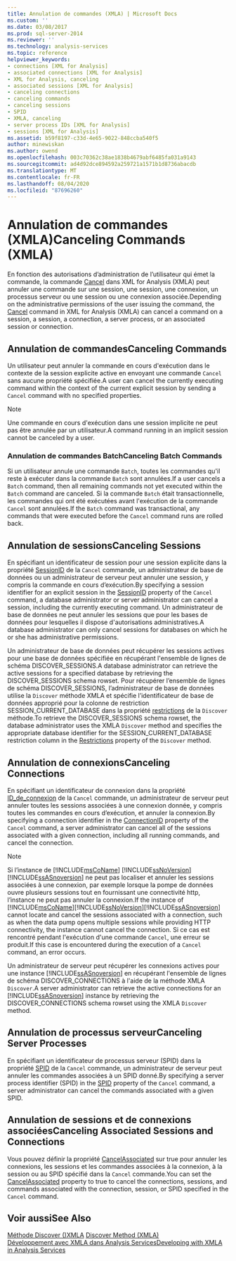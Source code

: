 ```yaml
---
title: Annulation de commandes (XMLA) | Microsoft Docs
ms.custom: ''
ms.date: 03/08/2017
ms.prod: sql-server-2014
ms.reviewer: ''
ms.technology: analysis-services
ms.topic: reference
helpviewer_keywords:
- connections [XML for Analysis]
- associated connections [XML for Analysis]
- XML for Analysis, canceling
- associated sessions [XML for Analysis]
- canceling connections
- canceling commands
- canceling sessions
- SPID
- XMLA, canceling
- server process IDs [XML for Analysis]
- sessions [XML for Analysis]
ms.assetid: b59f8197-c33d-4e65-9022-848ccba540f5
author: minewiskan
ms.author: owend
ms.openlocfilehash: 003c70362c38ae1838b4679abf6485fa031a9143
ms.sourcegitcommit: ad4d92dce894592a259721a1571b1d8736abacdb
ms.translationtype: MT
ms.contentlocale: fr-FR
ms.lasthandoff: 08/04/2020
ms.locfileid: "87696260"
---
```

# <a name="canceling-commands-xmla"></a><span data-ttu-id="7334f-102">Annulation de commandes (XMLA)</span><span class="sxs-lookup"><span data-stu-id="7334f-102">Canceling Commands (XMLA)</span></span>
  <span data-ttu-id="7334f-103">En fonction des autorisations d’administration de l’utilisateur qui émet la commande, la commande [Cancel](https://docs.microsoft.com/bi-reference/xmla/xml-elements-commands/cancel-element-xmla) dans XML for Analysis (XMLA) peut annuler une commande sur une session, une session, une connexion, un processus serveur ou une session ou une connexion associée.</span><span class="sxs-lookup"><span data-stu-id="7334f-103">Depending on the administrative permissions of the user issuing the command, the [Cancel](https://docs.microsoft.com/bi-reference/xmla/xml-elements-commands/cancel-element-xmla) command in XML for Analysis (XMLA) can cancel a command on a session, a session, a connection, a server process, or an associated session or connection.</span></span>  
  
## <a name="canceling-commands"></a><span data-ttu-id="7334f-104">Annulation de commandes</span><span class="sxs-lookup"><span data-stu-id="7334f-104">Canceling Commands</span></span>  
 <span data-ttu-id="7334f-105">Un utilisateur peut annuler la commande en cours d'exécution dans le contexte de la session explicite active en envoyant une commande `Cancel` sans aucune propriété spécifiée.</span><span class="sxs-lookup"><span data-stu-id="7334f-105">A user can cancel the currently executing command within the context of the current explicit session by sending a `Cancel` command with no specified properties.</span></span>  
  
> [!NOTE]  
>  <span data-ttu-id="7334f-106">Une commande en cours d'exécution dans une session implicite ne peut pas être annulée par un utilisateur.</span><span class="sxs-lookup"><span data-stu-id="7334f-106">A command running in an implicit session cannot be canceled by a user.</span></span>  
  
### <a name="canceling-batch-commands"></a><span data-ttu-id="7334f-107">Annulation de commandes Batch</span><span class="sxs-lookup"><span data-stu-id="7334f-107">Canceling Batch Commands</span></span>  
 <span data-ttu-id="7334f-108">Si un utilisateur annule une commande `Batch`, toutes les commandes qu'il reste à exécuter dans la commande `Batch` sont annulées.</span><span class="sxs-lookup"><span data-stu-id="7334f-108">If a user cancels a `Batch` command, then all remaining commands not yet executed within the `Batch` command are canceled.</span></span> <span data-ttu-id="7334f-109">Si la commande `Batch` était transactionnelle, les commandes qui ont été exécutées avant l'exécution de la commande `Cancel` sont annulées.</span><span class="sxs-lookup"><span data-stu-id="7334f-109">If the `Batch` command was transactional, any commands that were executed before the `Cancel` command runs are rolled back.</span></span>  
  
## <a name="canceling-sessions"></a><span data-ttu-id="7334f-110">Annulation de sessions</span><span class="sxs-lookup"><span data-stu-id="7334f-110">Canceling Sessions</span></span>  
 <span data-ttu-id="7334f-111">En spécifiant un identificateur de session pour une session explicite dans la propriété [SessionID](https://docs.microsoft.com/bi-reference/xmla/xml-elements-properties/id-element-xmla) de la `Cancel` commande, un administrateur de base de données ou un administrateur de serveur peut annuler une session, y compris la commande en cours d’exécution.</span><span class="sxs-lookup"><span data-stu-id="7334f-111">By specifying a session identifier for an explicit session in the [SessionID](https://docs.microsoft.com/bi-reference/xmla/xml-elements-properties/id-element-xmla) property of the `Cancel` command, a database administrator or server administrator can cancel a session, including the currently executing command.</span></span> <span data-ttu-id="7334f-112">Un administrateur de base de données ne peut annuler les sessions que pour les bases de données pour lesquelles il dispose d'autorisations administratives.</span><span class="sxs-lookup"><span data-stu-id="7334f-112">A database administrator can only cancel sessions for databases on which he or she has administrative permissions.</span></span>  
  
 <span data-ttu-id="7334f-113">Un administrateur de base de données peut récupérer les sessions actives pour une base de données spécifiée en récupérant l'ensemble de lignes de schéma DISCOVER_SESSIONS.</span><span class="sxs-lookup"><span data-stu-id="7334f-113">A database administrator can retrieve the active sessions for a specified database by retrieving the DISCOVER_SESSIONS schema rowset.</span></span> <span data-ttu-id="7334f-114">Pour récupérer l’ensemble de lignes de schéma DISCOVER_SESSIONS, l’administrateur de base de données utilise la `Discover` méthode XMLA et spécifie l’identificateur de base de données approprié pour la colonne de restriction SESSION_CURRENT_DATABASE dans la propriété [restrictions](https://docs.microsoft.com/bi-reference/xmla/xml-elements-properties/restrictions-element-xmla) de la `Discover` méthode.</span><span class="sxs-lookup"><span data-stu-id="7334f-114">To retrieve the DISCOVER_SESSIONS schema rowset, the database administrator uses the XMLA `Discover` method and specifies the appropriate database identifier for the SESSION_CURRENT_DATABASE restriction column in the [Restrictions](https://docs.microsoft.com/bi-reference/xmla/xml-elements-properties/restrictions-element-xmla) property of the `Discover` method.</span></span>  
  
## <a name="canceling-connections"></a><span data-ttu-id="7334f-115">Annulation de connexions</span><span class="sxs-lookup"><span data-stu-id="7334f-115">Canceling Connections</span></span>  
 <span data-ttu-id="7334f-116">En spécifiant un identificateur de connexion dans la propriété [ID_de_connexion](https://docs.microsoft.com/bi-reference/xmla/xml-elements-properties/connectionid-element-xmla) de la `Cancel` commande, un administrateur de serveur peut annuler toutes les sessions associées à une connexion donnée, y compris toutes les commandes en cours d’exécution, et annuler la connexion.</span><span class="sxs-lookup"><span data-stu-id="7334f-116">By specifying a connection identifier in the [ConnectionID](https://docs.microsoft.com/bi-reference/xmla/xml-elements-properties/connectionid-element-xmla) property of the `Cancel` command, a server administrator can cancel all of the sessions associated with a given connection, including all running commands, and cancel the connection.</span></span>  
  
> [!NOTE]  
>  <span data-ttu-id="7334f-117">Si l’instance de [!INCLUDE[msCoName](../../includes/msconame-md.md)] [!INCLUDE[ssNoVersion](../../includes/ssnoversion-md.md)] [!INCLUDE[ssASnoversion](../../includes/ssasnoversion-md.md)] ne peut pas localiser et annuler les sessions associées à une connexion, par exemple lorsque la pompe de données ouvre plusieurs sessions tout en fournissant une connectivité http, l’instance ne peut pas annuler la connexion.</span><span class="sxs-lookup"><span data-stu-id="7334f-117">If the instance of [!INCLUDE[msCoName](../../includes/msconame-md.md)][!INCLUDE[ssNoVersion](../../includes/ssnoversion-md.md)][!INCLUDE[ssASnoversion](../../includes/ssasnoversion-md.md)] cannot locate and cancel the sessions associated with a connection, such as when the data pump opens multiple sessions while providing HTTP connectivity, the instance cannot cancel the connection.</span></span> <span data-ttu-id="7334f-118">Si ce cas est rencontré pendant l'exécution d'une commande `Cancel`, une erreur se produit.</span><span class="sxs-lookup"><span data-stu-id="7334f-118">If this case is encountered during the execution of a `Cancel` command, an error occurs.</span></span>  
  
 <span data-ttu-id="7334f-119">Un administrateur de serveur peut récupérer les connexions actives pour une instance [!INCLUDE[ssASnoversion](../../includes/ssasnoversion-md.md)] en récupérant l'ensemble de lignes de schéma DISCOVER_CONNECTIONS à l'aide de la méthode XMLA `Discover`.</span><span class="sxs-lookup"><span data-stu-id="7334f-119">A server administrator can retrieve the active connections for an [!INCLUDE[ssASnoversion](../../includes/ssasnoversion-md.md)] instance by retrieving the DISCOVER_CONNECTIONS schema rowset using the XMLA `Discover` method.</span></span>  
  
## <a name="canceling-server-processes"></a><span data-ttu-id="7334f-120">Annulation de processus serveur</span><span class="sxs-lookup"><span data-stu-id="7334f-120">Canceling Server Processes</span></span>  
 <span data-ttu-id="7334f-121">En spécifiant un identificateur de processus serveur (SPID) dans la propriété [SPID](https://docs.microsoft.com/bi-reference/xmla/xml-elements-properties/id-element-xmla) de la `Cancel` commande, un administrateur de serveur peut annuler les commandes associées à un SPID donné.</span><span class="sxs-lookup"><span data-stu-id="7334f-121">By specifying a server process identifier (SPID) in the [SPID](https://docs.microsoft.com/bi-reference/xmla/xml-elements-properties/id-element-xmla) property of the `Cancel` command, a server administrator can cancel the commands associated with a given SPID.</span></span>  
  
## <a name="canceling-associated-sessions-and-connections"></a><span data-ttu-id="7334f-122">Annulation de sessions et de connexions associées</span><span class="sxs-lookup"><span data-stu-id="7334f-122">Canceling Associated Sessions and Connections</span></span>  
 <span data-ttu-id="7334f-123">Vous pouvez définir la propriété [CancelAssociated](https://docs.microsoft.com/bi-reference/xmla/xml-elements-properties/cancelassociated-element-xmla) sur true pour annuler les connexions, les sessions et les commandes associées à la connexion, à la session ou au SPID spécifié dans la `Cancel` commande.</span><span class="sxs-lookup"><span data-stu-id="7334f-123">You can set the [CancelAssociated](https://docs.microsoft.com/bi-reference/xmla/xml-elements-properties/cancelassociated-element-xmla) property to true to cancel the connections, sessions, and commands associated with the connection, session, or SPID specified in the `Cancel` command.</span></span>  
  
## <a name="see-also"></a><span data-ttu-id="7334f-124">Voir aussi</span><span class="sxs-lookup"><span data-stu-id="7334f-124">See Also</span></span>  
 <span data-ttu-id="7334f-125">[Méthode Discover &#40;&#41;XMLA](https://docs.microsoft.com/bi-reference/xmla/xml-elements-methods-discover) </span><span class="sxs-lookup"><span data-stu-id="7334f-125">[Discover Method &#40;XMLA&#41;](https://docs.microsoft.com/bi-reference/xmla/xml-elements-methods-discover) </span></span>  
 [<span data-ttu-id="7334f-126">Développement avec XMLA dans Analysis Services</span><span class="sxs-lookup"><span data-stu-id="7334f-126">Developing with XMLA in Analysis Services</span></span>](developing-with-xmla-in-analysis-services.md)  
  
  
